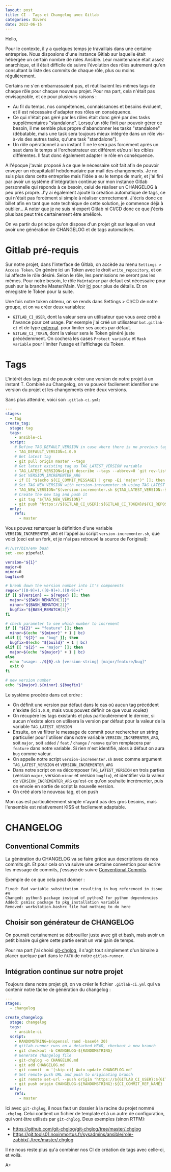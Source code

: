 ```yaml
---
layout: post
title: CI - Tags et Changelog avec Gitlab
categories: Divers
date: 2022-06-15
---
```


Hello,

Pour le contexte, il y a quelques temps je travaillais dans une certaine entreprise. Nous disposions d'une instance Gitlab sur laquelle était hébergée un certain nombre de roles Ansible. Leur maintenance était assez anarchique, et il était difficile de suivre l'évolution des rôles autrement qu'en consultant la liste des commits de chaque rôle, plus ou moins régulièrement.

Certains ne s'en embarrassaient pas, et réutilisaient les mêmes tags de chaque rôle pour chaque nouveau projet. Pour ma part, cela n'était pas envisageable, et ce pour plusieurs raisons :
- Au fil du temps, nos compétences, connaissances et besoins évoluent, et il est nécessaire d'adapter nos rôles en conséquence.
- Ce qui n'était pas géré par les rôles était donc géré par des tasks supplémentaires "standalone". Lorsqu'un rôle finit par pouvoir gérer ce besoin, il me semble plus propre d'abandonner les tasks "standalone" (débatable, mais une task sera toujours mieux intégrée dans un rôle vis-à-vis des autres tasks, qu'une task "standalone").
- Un rôle opérationnel à un instant T ne le sera pas forcément après un saut dans le temps si l'orchestrateur est différent et/ou si les cibles différentes. Il faut donc également adapter le rôle en conséquence.

A l'époque j'avais proposé à ce que le nécessaire soit fait afin de pouvoir envoyer un récapitulatif hebdomadaire par mail des changements. Je ne suis plus dans cette entreprise mais l'idée a eu le temps de murir, et j'ai fini par avoir un système d'intégration continue sur mon instance Gitlab personnelle qui réponds à ce besoin, celui de réaliser un CHANGELOG à peu près propre. J'y ai également ajouté la création automatique de tags, ce qui n'était pas forcément si simple à réaliser correctement. J'écris donc ce billet afin en tant que note technique de cette solution, je commence déjà à oublier... A noter que je ne suis ni expert Gitlab ni CI/CD donc ce que j'écris plus bas peut très certainement être amélioré.

On va partir du principe qu'on dispose d'un projet git sur lequel on veut avoir une génération de CHANGELOG et de tags automatisés.

# Gitlab pré-requis
Sur notre projet, dans l'interface de Gitlab, on accède au menu `Settings > Access Token`. On génère ici un Token avec le droit `write_repository`, et on lui affecte le rôle désiré. Selon le rôle, les permissions ne seront pas les mêmes. Pour notre besoin, le rôle `Maintainer` par defaut est nécessaire pour push sur la branche Master/Main. Voir [ici](https://docs.gitlab.com/ee/user/permissions.html#gitlab-cicd-permissions) pour plus de détails. Et on enregistre le Token pour la suite.

Une fois notre token obtenu, on se rends dans Settings > CI/CD de notre groupe, et on va créer deux variables:
- `GITLAB_CI_USER`, dont la valeur sera un utilisateur que vous avez créé à l'avance pour cet usage. Par exemple j'ai créé un utilisateur `bot.gitlab-ci` et de type [external](https://docs.gitlab.com/ee/user/permissions.html#external-users). pour limiter ses accès par défaut.
- `GITLAB_CI_TOKEN`, dont la valeur sera le Token généré juste précédemment. On cochera les cases `Protect variable` et `Mask variable` pour l'imiter l'usage et l'affichage du Token.


# Tags
L'intérêt des tags est de pouvoir créer une version de notre projet à un instant T. Combiné au Changelog, on va pouvoir facilement identifier une version du projet et les changements entre deux versions.

Sans plus attendre, voici son  `.gitlab-ci.yml`:

```yaml
---
stages:
  - tag
create_tag:
  stage: tag
  tags:
    - ansible-ci
  script:
    # Define TAG_DEFAULT_VERSION in case where there is no previous tag
    - TAG_DEFAULT_VERSION=1.0.0
    # Get latest tag
    - git pull origin master --tags
    # Get latest existing tag as TAG_LATEST_VERSION variable
    - TAG_LATEST_VERSION=$(git describe --tags --abbrev=0 `git rev-list --tags --max-count=1` || exit 0)
    # Set VERSION_INCREMENTER_ARG
    - if [[ "$(echo ${CI_COMMIT_MESSAGE} | grep -Ei 'major')" ]]; then VERSION_INCREMENTER_ARG=major;  elif [[ "$(echo ${CI_COMMIT_MESSAGE} | grep -Ei 'added|feat|change|remove')" ]]; then VERSION_INCREMENTER_ARG=feature; else VERSION_INCREMENTER_ARG=bug; fi
    # Set TAG_NEW_VERSION with version-incrementer.sh using TAG_LATEST_VERSION or if does not exist, use TAG_DEFAULT_VERSION
    - TAG_NEW_VERSION="$(version-incrementer.sh ${TAG_LATEST_VERSION:-${TAG_DEFAULT_VERSION}} ${VERSION_INCREMENTER_ARG})"
    # Create the new tag and push it
    - git tag "${TAG_NEW_VERSION}"
    - git push "https://${GITLAB_CI_USER}:${GITLAB_CI_TOKEN}@${CI_REPOSITORY_URL#*@}" "${TAG_NEW_VERSION}"
  only:
    refs:
      - master
```

Vous pouvez remarquer la définition d'une variable `VERSION_INCREMENTER_ARG` et l'appel au script `version-incrementer.sh`, que voici (ceci est un fork, et je n'ai pas retrouvé la source de l'original):

```bash
#!/usr/bin/env bash
set -euo pipefail

version="${1}"
major=0
minor=0
bugfix=0

# break down the version number into it's components
regex="([0-9]+).([0-9]+).([0-9]+)"
if [[ ${version} =~ ${regex} ]]; then
  major="${BASH_REMATCH[1]}"
  minor="${BASH_REMATCH[2]}"
  bugfix="${BASH_REMATCH[3]}"
fi

# check parameter to see which number to increment
if [[ "${2}" == "feature" ]]; then
  minor=$(echo "${minor}" + 1 | bc)
elif [[ "${2}" == "bug" ]]; then
  bugfix=$(echo "${build}" + 1 | bc)
elif [[ "${2}" == "major" ]]; then
  major=$(echo "${major}" + 1 | bc)
else
  echo "usage: ./${0}.sh [version-string] [major/feature/bug]"
  exit 0
fi

# new version number
echo "${major}.${minor}.${bugfix}"
```

Le système procède dans cet ordre :
- On définit une version par défaut dans le cas où aucun tag précédent n'existe (ici `1.0.0`, mais vous pouvez définir ce que vous voulez)
- On récupère les tags existants et plus particulièrement le dernier, si aucun n'existe alors on utilisera la version par défaut pour la valeur de la variable `TAG_LATEST_VERSION`
- Ensuite, on va filtrer le message de commit pour rechercher un string particulier pour l'utiliser dans notre variable `VERSION_INCREMENTER_ARG`, soit `major`, soit `added` / `feat` / `change` / `remove` qu'on remplacera par `feature` dans notre variable. Si rien n'est identifié, alors à défaut on aura `bug` comme valeur.
- On appelle notre script `version-incrementer.sh` avec comme argument `TAG_LATEST_VERSION` et `VERSION_INCREMENTER_ARG`
- Dans notre script on va décomposer `TAG_LATEST_VERSION` en trois parties (version `major`, version `minor` et version `bugfix`), et identifier via la valeur de `VERSION_INCREMENTER_ARG` qu'est-ce qu'on souhaite incrémenter, puis on envoie en sortie de script la nouvelle version.
- On créé alors le nouveau tag, et on push

Mon cas est particulièrement simple n'ayant pas des gros besoins, mais l'ensemble est relativement KISS et facilement adaptable.

# CHANGELOG
## Conventional Commits
La génération du CHANGELOG va se faire grâce aux descriptions de nos commits git. Et pour cela on va suivre une certaine convention pour écrire les message de commits, j'essaye de suivre [Conventional Commits](https://www.conventionalcommits.org/en/v1.0.0/#specification).

Exemple de ce que cela peut donner :
```
Fixed: Bad variable substitution resulting in bug referenced in issue #4
Changed: python3 package instead of python2 for python dependencies
Added: psmisc package to pkg_installation variable
Removed: workstation.bashrc file had nothing to do here
```

## Choisir son générateur de CHANGELOG
On pourrait certainement se débrouiller juste avec git et bash, mais avoir un petit binaire qui gère cette partie serait un vrai gain de temps.

Pour ma part j'ai choisi [git-chglog](https://github.com/git-chglog/git-chglog>), il s'agit tout simplement d'un binaire à placer quelque part dans le `PATH` de notre `gitlab-runner`.

## Intégration continue sur notre projet
Toujours dans notre projet git, on va créer le fichier `.gitlab-ci.yml` qui va contenir notre tâche de génération du changelog :

```yaml
---
stages:
  - changelog

create_changelog:
  stage: changelog
  tags:
    - ansible-ci
  script:
    - RANDOMSTRING=$(openssl rand -base64 20)
    # gitlab-runner runs on a detached HEAD, checkout a new branch
    - git checkout -b CHANGELOG-${RANDOMSTRING}
    # Generate changelog file
    - git-chglog -o CHANGELOG.md
    - git add CHANGELOG.md
    - git commit -m '[skip-ci] Auto-update CHANGELOG.md'
    # Set remote push URL and push to originating branch
    - git remote set-url --push origin "https://${GITLAB_CI_USER}:${GITLAB_CI_TOKEN}@${CI_REPOSITORY_URL#*@}"
    - git push origin CHANGELOG-${RANDOMSTRING}:${CI_COMMIT_REF_NAME}
  only:
    refs:
      - master
```

Ici avec `git-chglog`, il nous faut un dossier à la racine du projet nommé `.chglog`. Celui contient un fichier de template et à un autre de configuration, qui vont être utilisés par `git-chglog`. Deux exemples (sinon RTFM):
  - <https://github.com/git-chglog/git-chglog/tree/master/.chglog>
  - <https://git.tools01.noxinmortus.fr/sysadmins/ansible/role-zabbix/-/tree/master/.chglog>

Il ne nous reste plus qu'a combiner nos CI de création de tags avec celle-ci, et voilà.

A+
